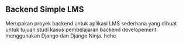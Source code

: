 ## Backend Simple LMS

Merupakan proyek backend untuk aplikasi LMS sederhana yang dibuat untuk tujuan studi kasus pembelajaran backend developement menggunakan Django dan Django Ninja.
hehe

